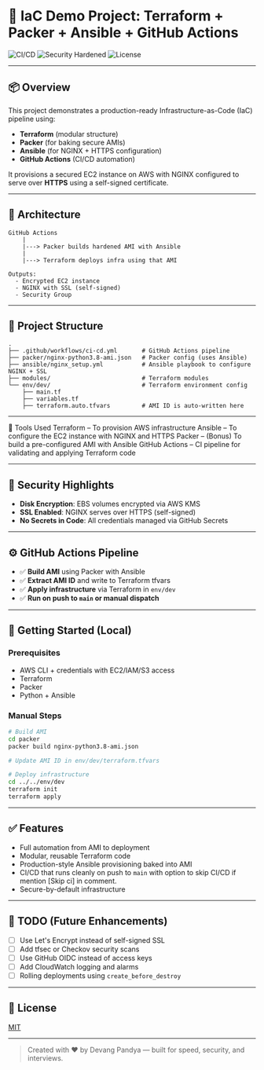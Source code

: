 # 🚀 IaC Demo Project: Terraform + Packer + Ansible + GitHub Actions

![CI/CD](https://github.com/dev9846/iac-terraform-ansible-demo/actions/workflows/ci-cd.yml/badge.svg)
![Security Hardened](https://img.shields.io/badge/security-hardened-brightgreen?style=flat-square\&logo=shield)
![License](https://img.shields.io/github/license/dev9846/iac-terraform-ansible-demo)

---

## 📦 Overview

This project demonstrates a production-ready Infrastructure-as-Code (IaC) pipeline using:

* **Terraform** (modular structure)
* **Packer** (for baking secure AMIs)
* **Ansible** (for NGINX + HTTPS configuration)
* **GitHub Actions** (CI/CD automation)

It provisions a secured EC2 instance on AWS with NGINX configured to serve over **HTTPS** using a self-signed certificate.

---

## 🧱 Architecture

```text
GitHub Actions
    |
    |---> Packer builds hardened AMI with Ansible
    |
    |---> Terraform deploys infra using that AMI

Outputs:
  - Encrypted EC2 instance
  - NGINX with SSL (self-signed)
  - Security Group 
```

---

## 📂 Project Structure

```
.
├── .github/workflows/ci-cd.yml       # GitHub Actions pipeline
├── packer/nginx-python3.8-ami.json   # Packer config (uses Ansible)
├── ansible/nginx_setup.yml           # Ansible playbook to configure NGINX + SSL
├── modules/                          # Terraform modules
└── env/dev/                          # Terraform environment config
    ├── main.tf
    ├── variables.tf
    ├── terraform.auto.tfvars         # AMI ID is auto-written here
```

---

🔧 Tools Used
Terraform – To provision AWS infrastructure
Ansible – To configure the EC2 instance with NGINX and HTTPS
Packer – (Bonus) To build a pre-configured AMI with Ansible
GitHub Actions – CI pipeline for validating and applying Terraform code


---

## 🔐 Security Highlights

* **Disk Encryption**: EBS volumes encrypted via AWS KMS
* **SSL Enabled**: NGINX serves over HTTPS (self-signed)
* **No Secrets in Code**: All credentials managed via GitHub Secrets


---

## ⚙️ GitHub Actions Pipeline

* ✅ **Build AMI** using Packer with Ansible
* ✅ **Extract AMI ID** and write to Terraform tfvars
* ✅ **Apply infrastructure** via Terraform in `env/dev`
* ✅ **Run on push to `main` or manual dispatch**

---

## 🚀 Getting Started (Local)

### Prerequisites

* AWS CLI + credentials with EC2/IAM/S3 access
* Terraform
* Packer
* Python + Ansible

### Manual Steps

```bash
# Build AMI
cd packer
packer build nginx-python3.8-ami.json

# Update AMI ID in env/dev/terraform.tfvars

# Deploy infrastructure
cd ../../env/dev
terraform init
terraform apply
```

---

## ✅ Features

* Full automation from AMI to deployment
* Modular, reusable Terraform code
* Production-style Ansible provisioning baked into AMI
* CI/CD that runs cleanly on push to `main` with option to skip CI/CD if mention [Skip ci] in comment.
* Secure-by-default infrastructure

---

## 🧹 TODO (Future Enhancements)

* [ ] Use Let's Encrypt instead of self-signed SSL
* [ ] Add tfsec or Checkov security scans
* [ ] Use GitHub OIDC instead of access keys
* [ ] Add CloudWatch logging and alarms
* [ ] Rolling deployments using `create_before_destroy`

---

## 📜 License

[MIT](./LICENSE)

---

> Created with ❤️ by Devang Pandya — built for speed, security, and interviews.
